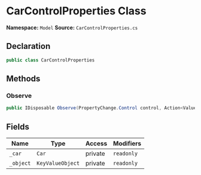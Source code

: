 # CarControlProperties Class

**Namespace:** `Model`
**Source:** `CarControlProperties.cs`

## Declaration

```csharp
public class CarControlProperties
```

## Methods

### Observe

```csharp
public IDisposable Observe(PropertyChange.Control control, Action<Value> action, bool callInitial)
```

## Fields

| Name | Type | Access | Modifiers |
|------|------|--------|-----------|
| `_car` | `Car` | private | `readonly` |
| `_object` | `KeyValueObject` | private | `readonly` |

